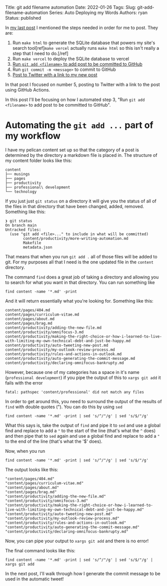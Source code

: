 Title: git add filename automation
Date: 2022-01-26
Tags:
Slug: git-add-filename-automation
Series: Auto Deploying my Words
Authors: ryan
Status: published

In [my last post](https://www.ryancheley.com/2022/01/24/auto-tweeting-new-post/) I mentioned the steps needed in order for me to post. They are:

1. Run `make html` to generate the SQLite database that powers my site's search tool[ref]`make vercel` actually runs `make html` so this isn't really a step that I need to do.[/ref]
2. Run `make vercel` to deploy the SQLite database to vercel
3. [Run `git add <filename>` to add post to be committed to GitHub](https://www.ryancheley.com/2022/01/26/git-add-filename-automation/)
4. Run `git commit -m <message>` to commit to GitHub
5. [Post to Twitter with a link to my new post](https://www.ryancheley.com/2022/01/24/auto-tweeting-new-post/)

In that post I focused on number 5, posting to Twitter with a link to the post using GitHub Actions.

In this post I'll be focusing on how I automated step 3, "Run `git add <filename>` to add post to be committed to GitHub".

# Automating the `git add ...` part of my workflow

I have my pelican content set up so that the category of a post is determined by the directory a markdown file is placed in. The structure of my content folder looks like this:

```
content
├── musings
├── pages
├── productivity
├── professional\ development
└── technology
```

If you just just `git status` on a directory it will give you the status of all of the files in that directory that have been changed, added, removed. Something like this:

```
❯ git status
On branch main
Untracked files:
  (use "git add <file>..." to include in what will be committed)
        content/productivity/more-writing-automation.md
        Makefile
        metadata.json
```

That means that when you run `git add .` all of those files will be added to git. For my purposes all that I need is the one updated file in the `content` directory.

The command `find` does a great job of taking a directory and allowing you to search for what you want in that directory. You can run something like

```
find content -name '*.md' -print
```

And it will return essentially what you're looking for. Something like this:

```
content/pages/404.md
content/pages/curriculum-vitae.md
content/pages/about.md
content/pages/brag.md
content/productivity/adding-the-new-file.md
content/productivity/omnifocus-3.md
content/productivity/making-the-right-choice-or-how-i-learned-to-live-with-limiting-my-own-technical-debt-and-just-be-happy.md
content/productivity/auto-tweeting-new-post.md
content/productivity/my-outlook-review-process.md
content/productivity/rules-and-actions-in-outlook.md
content/productivity/auto-generating-the-commit-message.md
content/productivity/declaring-omnifocus-bankrupty.md
```

However, because one of my categories has a space in it's name (`professional development`) if you pipe the output of this to `xargs git add` it fails with the error

```
fatal: pathspec 'content/professional' did not match any files
```

In order to get around this, you need to surround the output of the results of `find` with double quotes ("). You can do this by using `sed`

```
find content -name '*.md' -print | sed 's/^/"/g' | sed 's/$/"/g'
```

What this says is, take the output of `find` and pipe it to `sed` and use a global find and replace to add a `"` to the start of the line (that's what the `^` does) and then pipe that to `sed` again and use a global find and replace to add a `"` to the end of the line (that's what the '$' does).

Now, when you run

```
find content -name '*.md' -print | sed 's/^/"/g' | sed 's/$/"/g'
```

The output looks like this:

```
"content/pages/404.md"
"content/pages/curriculum-vitae.md"
"content/pages/about.md"
"content/pages/brag.md"
"content/productivity/adding-the-new-file.md"
"content/productivity/omnifocus-3.md"
"content/productivity/making-the-right-choice-or-how-i-learned-to-live-with-limiting-my-own-technical-debt-and-just-be-happy.md"
"content/productivity/auto-tweeting-new-post.md"
"content/productivity/my-outlook-review-process.md"
"content/productivity/rules-and-actions-in-outlook.md"
"content/productivity/auto-generating-the-commit-message.md"
"content/productivity/declaring-omnifocus-bankrupty.md"
```

Now, you can pipe your output to `xargs git add` and there is no error!

The final command looks like this:

```
find content -name '*.md' -print | sed 's/^/"/g' | sed 's/$/"/g' | xargs git add
```

In the next post, I'll walk through how I generate the commit message to be used in the automatic tweet!
